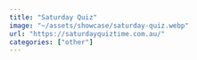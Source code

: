 ```yaml
---
title: "Saturday Quiz"
image: "~/assets/showcase/saturday-quiz.webp"
url: "https://saturdayquiztime.com.au/"
categories: ["other"]
---
```

